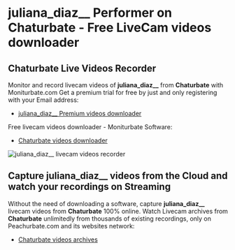 # juliana_diaz__ Performer on Chaturbate - Free LiveCam videos downloader

## Chaturbate Live Videos Recorder

Monitor and record livecam videos of **juliana_diaz__** from **Chaturbate** with Moniturbate.com
Get a premium trial for free by just and only registering with your Email address:
* [juliana_diaz__ Premium videos downloader](https://moniturbate.com/request-demo-licence-key.html)

Free livecam videos downloader - Moniturbate Software:
* [Chaturbate videos downloader](https://moniturbate.com/moniturbate-download-software.html)

![juliana_diaz__ livecam videos recorder](https://peachurnet.com/templates/moniturbate-software.png)


## Capture juliana_diaz__ videos from the Cloud and watch your recordings on Streaming

Without the need of downloading a software, capture **juliana_diaz__** livecam videos from **Chaturbate** 100% online.
Watch Livecam archives from **Chaturbate** unlimitedly from thousands of existing recordings, only on Peachurbate.com and its websites network:
* [Chaturbate videos archives](https://peachurnet.com/)